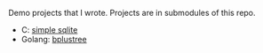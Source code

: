 


Demo projects that I wrote. Projects are in submodules of this repo.


- C: [simple sqlite](https://github.com/Ahacad/demo-sqlite)
- Golang: [bplustree](https://github.com/Ahacad/demo-bplustree)
